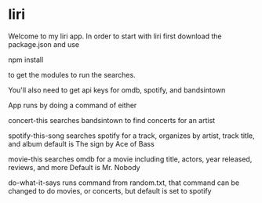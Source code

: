 # liri

Welcome to my liri app.  In order to start with liri first download the package.json and use

npm install 

to get the modules to run the searches.


You'll also need to get api keys for omdb, spotify, and bandsintown

App runs by doing a command of either

concert-this
searches bandsintown to find concerts for an artist

spotify-this-song
searches spotify for a track, organizes by artist, track title, and album
default is The sign by Ace of Bass

movie-this
searches omdb for a movie including title, actors, year released, reviews, and more
Default is Mr. Nobody

do-what-it-says
runs command from random.txt, that command can be changed to do movies, or concerts, but default is set to spotify
